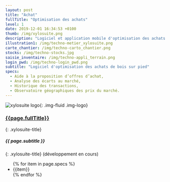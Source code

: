 ```yaml
---
layout: post
title: "Achat"
fullTitle: "Optimisation des achats"
level: 1
date: 2019-12-01 16:34:53 +0100
thumb: /img/xylosuite.png
description: "Logiciel et application mobile d'optimisation des achats de bois sur pied"
illustration1: /img/techno-metier_xylosuite.png
carte_chantier: /img/techno-carto_chantier.png
stocks: /img/techno-stocks.jpg
saisie_inventaire: /img/techno-appli_terrain.png
login_pwd: /img/techno-login_pwd.png
subtitle: "Logiciel d'optimisation des achats de bois sur pied"
specs:
  - Aide à la proposition d’offres d’achat,
  - Analyse des écarts au marché,
  - Historique des transactions,
  - Observatoire géographiques des prix du marché.
---
```


![xylosuite logo]({{page.thumb}}){: .img-fluid .img-logo}


### <a href='./intro#applis' class=""><i class="fas fa-chevron-left mr-2"></i>{{page.fullTitle}}</a>
{: .xylosuite-title}
##### <strong>{{ page.subtitle }} </strong>
{: .xylosuite-title}
(développement en cours)

<ul class="list-group mt-4">
{% for item in page.specs %}
  <li class="list-group-item">{{item}}</li>
{% endfor %}
</ul>

